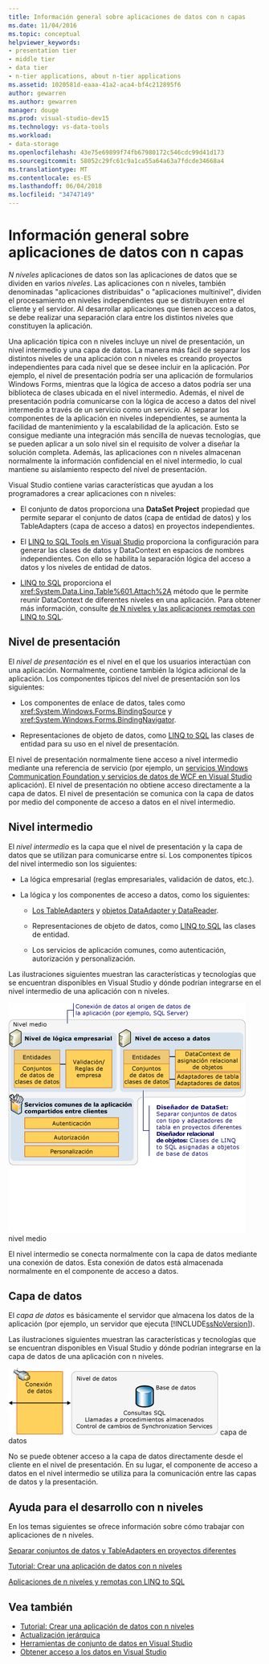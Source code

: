 ```yaml
---
title: Información general sobre aplicaciones de datos con n capas
ms.date: 11/04/2016
ms.topic: conceptual
helpviewer_keywords:
- presentation tier
- middle tier
- data tier
- n-tier applications, about n-tier applications
ms.assetid: 1020581d-eaaa-41a2-aca4-bf4c212895f6
author: gewarren
ms.author: gewarren
manager: douge
ms.prod: visual-studio-dev15
ms.technology: vs-data-tools
ms.workload:
- data-storage
ms.openlocfilehash: 43e75e69899f74fb67980172c546cdc99d41d173
ms.sourcegitcommit: 58052c29fc61c9a1ca55a64a63a7fdcde34668a4
ms.translationtype: MT
ms.contentlocale: es-ES
ms.lasthandoff: 06/04/2018
ms.locfileid: "34747149"
---
```

# <a name="n-tier-data-applications-overview"></a>Información general sobre aplicaciones de datos con n capas
*N niveles* aplicaciones de datos son las aplicaciones de datos que se dividen en varios *niveles*. Las aplicaciones con n niveles, también denominadas "aplicaciones distribuidas" o "aplicaciones multinivel", dividen el procesamiento en niveles independientes que se distribuyen entre el cliente y el servidor. Al desarrollar aplicaciones que tienen acceso a datos, se debe realizar una separación clara entre los distintos niveles que constituyen la aplicación.

Una aplicación típica con n niveles incluye un nivel de presentación, un nivel intermedio y una capa de datos. La manera más fácil de separar los distintos niveles de una aplicación con n niveles es creando proyectos independientes para cada nivel que se desee incluir en la aplicación. Por ejemplo, el nivel de presentación podría ser una aplicación de formularios Windows Forms, mientras que la lógica de acceso a datos podría ser una biblioteca de clases ubicada en el nivel intermedio. Además, el nivel de presentación podría comunicarse con la lógica de acceso a datos del nivel intermedio a través de un servicio como un servicio. Al separar los componentes de la aplicación en niveles independientes, se aumenta la facilidad de  mantenimiento y la escalabilidad de la aplicación. Esto se consigue mediante una integración más sencilla de nuevas tecnologías, que se pueden aplicar a un solo nivel sin el requisito de volver a diseñar la solución completa. Además, las aplicaciones con n niveles almacenan normalmente la información confidencial en el nivel intermedio, lo cual mantiene su aislamiento respecto del nivel de presentación.

Visual Studio contiene varias características que ayudan a los programadores a crear aplicaciones con n niveles:

-   El conjunto de datos proporciona una **DataSet Project** propiedad que permite separar el conjunto de datos (capa de entidad de datos) y los TableAdapters (capa de acceso a datos) en proyectos independientes.

-   El [LINQ to SQL Tools en Visual Studio](../data-tools/linq-to-sql-tools-in-visual-studio2.md) proporciona la configuración para generar las clases de datos y DataContext en espacios de nombres independientes. Con ello se habilita la separación lógica del acceso a datos y los niveles de entidad de datos.

-   [LINQ to SQL](/dotnet/framework/data/adonet/sql/linq/index) proporciona el <xref:System.Data.Linq.Table%601.Attach%2A> método que le permite reunir DataContext de diferentes niveles en una aplicación. Para obtener más información, consulte [de N niveles y las aplicaciones remotas con LINQ to SQL](/dotnet/framework/data/adonet/sql/linq/n-tier-and-remote-applications-with-linq-to-sql).

## <a name="presentation-tier"></a>Nivel de presentación
El *nivel de presentación* es el nivel en el que los usuarios interactúan con una aplicación. Normalmente, contiene también la lógica adicional de la aplicación. Los componentes típicos del nivel de presentación son los siguientes:

-   Los componentes de enlace de datos, tales como <xref:System.Windows.Forms.BindingSource> y <xref:System.Windows.Forms.BindingNavigator>.

-   Representaciones de objeto de datos, como [LINQ to SQL](/dotnet/framework/data/adonet/sql/linq/index) las clases de entidad para su uso en el nivel de presentación.

El nivel de presentación normalmente tiene acceso a nivel intermedio mediante una referencia de servicio (por ejemplo, un [servicios Windows Communication Foundation y servicios de datos de WCF en Visual Studio](../data-tools/windows-communication-foundation-services-and-wcf-data-services-in-visual-studio.md) aplicación). El nivel de presentación no obtiene acceso directamente a la capa de datos. El nivel de presentación se comunica con la capa de datos por medio del componente de acceso a datos en el nivel intermedio.

## <a name="middle-tier"></a>Nivel intermedio
El *nivel intermedio* es la capa que el nivel de presentación y la capa de datos que se utilizan para comunicarse entre sí. Los componentes típicos del nivel intermedio son los siguientes:

-   La lógica empresarial (reglas empresariales, validación de datos, etc.).

-   La lógica y los componentes de acceso a datos, como los siguientes:

    -   [Los TableAdapters](create-and-configure-tableadapters.md) y [objetos DataAdapter y DataReader](/dotnet/framework/data/adonet/dataadapters-and-datareaders).

    -   Representaciones de objeto de datos, como [LINQ to SQL](/dotnet/framework/data/adonet/sql/linq/index) las clases de entidad.

    -   Los servicios de aplicación comunes, como autenticación, autorización y personalización.

Las ilustraciones siguientes muestran las características y tecnologías que se encuentran disponibles en Visual Studio y dónde podrían integrarse en el nivel intermedio de una aplicación con n niveles.

![Componentes de nivel en el medio](../data-tools/media/ntiermid.png) nivel medio

El nivel intermedio se conecta normalmente con la capa de datos mediante una conexión de datos. Esta conexión de datos está almacenada normalmente en el componente de acceso a datos.

## <a name="data-tier"></a>Capa de datos
El *capa de datos* es básicamente el servidor que almacena los datos de la aplicación (por ejemplo, un servidor que ejecuta [!INCLUDE[ssNoVersion](../data-tools/includes/ssnoversion_md.md)]).

Las ilustraciones siguientes muestran las características y tecnologías que se encuentran disponibles en Visual Studio y dónde podrían integrarse en la capa de datos de una aplicación con n niveles.

![Componentes de nivel de datos](../data-tools/media/ntierdatatier.png) capa de datos

No se puede obtener acceso a la capa de datos directamente desde el cliente en el nivel de presentación. En su lugar, el componente de acceso a datos en el nivel intermedio se utiliza para la comunicación entre las capas de datos y la presentación.

## <a name="help-for-n-tier-development"></a>Ayuda para el desarrollo con n niveles
En los temas siguientes se ofrece información sobre cómo trabajar con aplicaciones de n niveles.

[Separar conjuntos de datos y TableAdapters en proyectos diferentes](../data-tools/separate-datasets-and-tableadapters-into-different-projects.md)

[Tutorial: Crear una aplicación de datos con n niveles](../data-tools/walkthrough-creating-an-n-tier-data-application.md)

[Aplicaciones de n niveles y remotas con LINQ to SQL](/dotnet/framework/data/adonet/sql/linq/n-tier-and-remote-applications-with-linq-to-sql)

## <a name="see-also"></a>Vea también

- [Tutorial: Crear una aplicación de datos con n niveles](../data-tools/walkthrough-creating-an-n-tier-data-application.md)
- [Actualización jerárquica](../data-tools/hierarchical-update.md)
- [Herramientas de conjunto de datos en Visual Studio](../data-tools/dataset-tools-in-visual-studio.md)
- [Obtener acceso a los datos en Visual Studio](../data-tools/accessing-data-in-visual-studio.md)